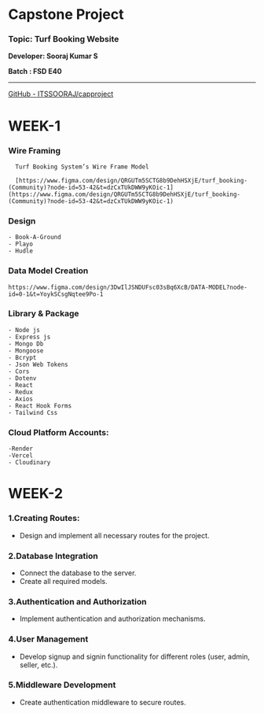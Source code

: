 # Capstone Project

### Topic: Turf Booking Website

**Developer:  Sooraj Kumar S**

**Batch : FSD E40**

---

[GitHub - ITSSOORAJ/capproject](https://github.com/ITSSOORAJ/capproject)

# **WEEK-1**

  ### **Wire Framing**

      Turf Booking System’s Wire Frame Model

      [https://www.figma.com/design/QRGUTm5SCTG8b9DehHSXjE/turf_booking-(Community)?node-id=53-42&t=dzCxTUkDWW9yKOic-1](https://www.figma.com/design/QRGUTm5SCTG8b9DehHSXjE/turf_booking-(Community)?node-id=53-42&t=dzCxTUkDWW9yKOic-1)

   ### Design
    
    - Book-A-Ground
    - Playo
    - Hudle

   ### Data Model Creation

    https://www.figma.com/design/3DwIlJSNDUFsc03sBq6XcB/DATA-MODEL?node-id=0-1&t=YoykSCsgNqtee9Po-1

   ### Library & Package
    
    - Node js
    - Express js
    - Mongo Db
    - Mongoose
    - Bcrypt
    - Json Web Tokens
    - Cors
    - Dotenv
    - React
    - Redux
    - Axios
    - React Hook Forms
    - Tailwind Css

  ### Cloud Platform Accounts:

    -Render
    -Vercel
    - Cloudinary

# **WEEK-2**

 ### 1.Creating Routes:
   - Design and implement all necessary routes for the project.
 ### 2.Database Integration
   - Connect the database to the server.
   -  Create all required models.
 ### 3.Authentication and Authorization
   - Implement authentication and authorization   mechanisms.
 ### 4.User Management
   - Develop signup and signin functionality for different roles (user, admin, seller, etc.). 
 ### 5.Middleware Development
   - Create authentication middleware to secure routes.
